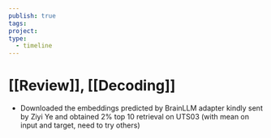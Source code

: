 ```yaml
---
publish: true
tags: 
project: 
type:
  - timeline
---
```

# [[Review]], [[Decoding]]
- Downloaded the embeddings predicted by BrainLLM adapter kindly sent by Ziyi Ye and obtained 2% top 10 retrieval on UTS03 (with mean on input and target, need to try others)